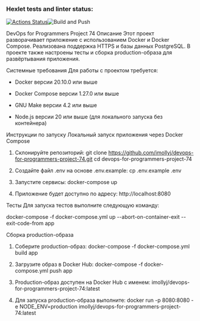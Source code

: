 ### Hexlet tests and linter status:
[![Actions Status](https://github.com/imollyJ/devops-for-programmers-project-74/actions/workflows/hexlet-check.yml/badge.svg)](https://github.com/imollyJ/devops-for-programmers-project-74/actions)![Build and Push](https://github.com/imollyJ/devops-for-programmers-project-74/actions/workflows/push.yml/badge.svg)


DevOps for Programmers Project 74
Описание
Этот проект разворачивает приложение с использованием Docker и Docker Compose. Реализована поддержка HTTPS и базы данных PostgreSQL. В проекте также настроены тесты и сборка production-образа для развёртывания приложения.

Системные требования
Для работы с проектом требуется:

- Docker версии 20.10.0 или выше

- Docker Compose версии 1.27.0 или выше

- GNU Make версии 4.2 или выше

- Node.js версии 20 или выше (для локального запуска без контейнера)


Инструкции по запуску
Локальный запуск приложения через Docker Compose
1. Склонируйте репозиторий:
git clone https://github.com/imollyj/devops-for-programmers-project-74.git
cd devops-for-programmers-project-74

2. Создайте файл .env на основе .env.example:
cp .env.example .env

3. Запустите сервисы:
docker-compose up

4. Приложение будет доступно по адресу:
http://localhost:8080

Тесты
Для запуска тестов выполните следующую команду:

docker-compose -f docker-compose.yml up --abort-on-container-exit --exit-code-from app

Сборка production-образа
1. Соберите production-образ:
docker-compose -f docker-compose.yml build app

2. Загрузите образ в Docker Hub:
docker-compose -f docker-compose.yml push app

3. Production-образ доступен на Docker Hub с именем:
imollyj/devops-for-programmers-project-74:latest

4. Для запуска production-образа выполните:
   docker run -p 8080:8080 -e NODE_ENV=production imollyj/devops-for-programmers-project-74:latest
